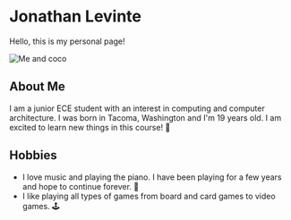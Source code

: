 # **Jonathan Levinte**

Hello, this is my personal page!

![Me and coco](WIN_20221125_14_35_05_Pro.jpg)

## **About Me**

I am a junior ECE student with an interest in computing and computer architecture. I was born in Tacoma, Washington and I'm 19 years old. I am excited to learn new things in this course! 🤯

## **Hobbies**

- I love music and playing the piano. I have been playing for a few years and hope to continue forever. 🎹
- I like playing all types of games from board and card games to video games. 🕹️